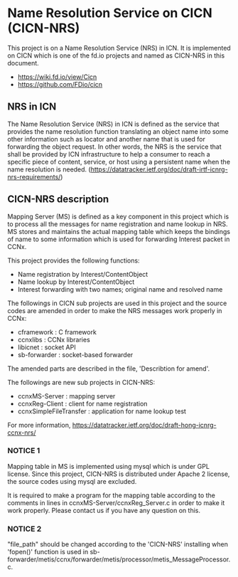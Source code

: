 # Name Resolution Service on CICN (CICN-NRS) 

This project is on a Name Resolution Service (NRS) in ICN. It is implemented on CICN which is one of the fd.io projects and named as CICN-NRS in this document.
- https://wiki.fd.io/view/Cicn
- https://github.com/FDio/cicn

## NRS in ICN

The Name Resolution Service (NRS) in ICN is defined as the service that provides the name resolution function translating an object name into some other information such as locator and another name that is used for forwarding the object request. In other words, the NRS is the service that shall be provided by ICN infrastructure to help a consumer to reach a specific piece of content, service, or host using a persistent name when the name resolution is needed.
(https://datatracker.ietf.org/doc/draft-irtf-icnrg-nrs-requirements/)

## CICN-NRS description

Mapping Server (MS) is defined as a key component in this project which is to process all the messages for name registration and name lookup in NRS. MS stores and maintains the actual mapping table which keeps the bindings of name to some information which is used for forwarding Interest packet in CCNx. 

This project provides the following functions:
- Name registration by Interest/ContentObject
- Name lookup by Interest/ContentObject
- Interest forwarding with two names; original name and resolved name

The followings in CICN sub projects are used in this project and the source codes are amended in order to make the NRS messages work properly in CCNx:
- cframework : C framework
- ccnxlibs : CCNx libraries 
- libicnet : socket API
- sb-forwarder : socket-based forwarder 
  
The amended parts are described in the file, 'Describtion for amend'.                      

The followings are new sub projects in CICN-NRS:
- ccnxMS-Server : mapping server 
- ccnxReg-Client : client for name registration
- ccnxSimpleFileTransfer : application for name lookup test

For more information, https://datatracker.ietf.org/doc/draft-hong-icnrg-ccnx-nrs/

### NOTICE 1

Mapping table in MS is implemented using mysql which is under GPL license.
Since this project, CICN-NRS is distributed under Apache 2 license, the source codes using mysql are excluded.

It is required to make a program for the mapping table according to 
the comments in lines in ccnxMS-Server/ccnxReg_Server.c in order to make it work properly. Please contact us if you have any question on this. 

### NOTICE 2

"file_path" should be changed according to the 'CICN-NRS' installing when  'fopen()' function is used in 
sb-forwarder/metis/ccnx/forwarder/metis/processor/metis_MessageProcessor.c.
